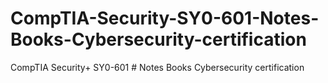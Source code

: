 # CompTIA-Security-SY0-601-Notes-Books-Cybersecurity-certification
CompTIA Security+ SY0-601 # Notes Books Cybersecurity certification
